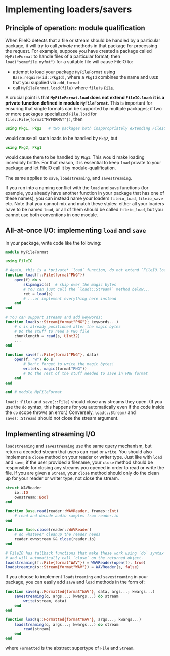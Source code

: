 # Implementing loaders/savers

## Principle of operation: module qualification

When FileIO detects that a file or stream should be handled by a particular package, it will try to call *private* methods in that package for processing the request.
For example, suppose you have created a package called `MyFileFormat` to handle files of a particular format; then `load("somefile.myfmt")` for a suitable file will cause FileIO to:

- attempt to load your package `MyFileFormat` using `Base.require(id::PkgId)`, where a `PkgId` combines the name and `UUID` that you supplied via `add_format`
- call `MyFileFormat.load(file)` where `file` is [`File`](@ref).

A crucial point is that **`MyFileFormat.load` does not extend `FileIO.load`: it is a private function defined in module `MyFileFormat`**. This is important for ensuring that single formats can be supported by multiple packages; if two or more packages specialized `File.load` for `file::File{format"MYFORMAT"})`, then

```julia
using Pkg1, Pkg2   # two packages both inappropriately extending FileIO.load
```

would cause all such loads to be handled by `Pkg2`, but

```julia
using Pkg2, Pkg1
```

would cause them to be handled by `Pkg1`.
This would make loading incredibly brittle.
For that reason, it is essential to keep `load` private to your package and let FileIO call it by module-qualification.

The same applies to `save`, `loadstreaming`, and `savestreaming`.

If you run into a naming conflict with the `load` and `save` functions
(for example, you already have another function in your package that has
one of these names), you can instead name your loaders `fileio_load`,
`fileio_save` etc. Note that you cannot mix and match these styles: either
all your loaders have to be named `load`, or all of them should be called
`fileio_load`, but you cannot use both conventions in one module.

## All-at-once I/O: implementing `load` and `save`

In your package, write code like the following:

```julia
module MyFileFormat

using FileIO

# Again, this is a *private* `load` function, do not extend `FileIO.load`!
function load(f::File{format"PNG"})
    open(f) do s
        skipmagic(s)  # skip over the magic bytes
        # You can just call the `load(::Stream)` method below...
        ret = load(s)
        # ...or implement everything here instead
    end
end

# You can support streams and add keywords:
function load(s::Stream{format"PNG"}; keywords...)
    # s is already positioned after the magic bytes
    # Do the stuff to read a PNG file
    chunklength = read(s, UInt32)
    ...
end

function save(f::File{format"PNG"}, data)
    open(f, "w") do s
        # Don't forget to write the magic bytes!
        write(s, magic(format"PNG"))
        # Do the rest of the stuff needed to save in PNG format
    end
end

end # module MyFileFormat
```

`load(::File)` and `save(::File)` should close any streams
they open.  (If you use the `do` syntax, this happens for you
automatically even if the code inside the `do` scope throws an error.)
Conversely, `load(::Stream)` and `save(::Stream)` should not close the
stream argument.

## Implementing streaming I/O

`loadstreaming` and `savestreaming` use the same query mechanism, but return a
decoded stream that users can `read` or `write`. You should also implement a
`close` method on your reader or writer type. Just like with `load` and `save`,
if the user provided a filename, your `close` method should be responsible for
closing any streams you opened in order to read or write the file. If you are
given a `Stream`, your `close` method should only do the clean up for your
reader or writer type, not close the stream.

```jl
struct WAVReader
    io::IO
    ownstream::Bool
end

function Base.read(reader::WAVReader, frames::Int)
    # read and decode audio samples from reader.io
end

function Base.close(reader::WAVReader)
    # do whatever cleanup the reader needs
    reader.ownstream && close(reader.io)
end

# FileIO has fallback functions that make these work using `do` syntax as well,
# and will automatically call `close` on the returned object.
loadstreaming(f::File{format"WAV"}) = WAVReader(open(f), true)
loadstreaming(s::Stream{format"WAV"}) = WAVReader(s, false)
```

If you choose to implement `loadstreaming` and `savestreaming` in your package,
you can easily add `save` and `load` methods in the form of:

```julia
function save(q::Formatted{format"WAV"}, data, args...; kwargs...)
    savestreaming(q, args...; kwargs...) do stream
        write(stream, data)
    end
end

function load(q::Formatted{format"WAV"}, args...; kwargs...)
    loadstreaming(q, args...; kwargs...) do stream
        read(stream)
    end
end
```

where `Formatted` is the abstract supertype of `File` and `Stream`.
